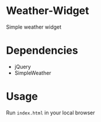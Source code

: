 # Weather-Widget
Simple weather widget

# Dependencies

* jQuery
* SimpleWeather

# Usage 
Run `index.html` in your local browser
